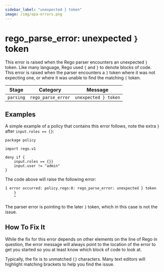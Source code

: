 ```yaml
---
sidebar_label: "unexpected } token"
image: /img/opa-errors.png
---
```


# rego_parse_error: unexpected `}` token

This error is raised when the Rego parser encounters an unexpected `}` token. Like many
language, Rego used `{` and `}` to denote blocks of code. This error is raised when
the parser encounters a `}` token where it was not expecting one, or where it was unable
to find the matching `{` token.

| Stage     | Category           | Message              |
| --------- | ------------------ | -------------------- |
| `parsing` | `rego_parse_error` | `unexpected } token` |

## Examples

A simple example of a policy that contains this error follows, note the extra `}` after `input.roles == {}`:

```rego
package policy

import rego.v1

deny if {
	input.roles == {}}
	input.user != "admin"
}
```

The code above will raise the following error:

```txt
1 error occurred: policy.rego:8: rego_parse_error: unexpected } token
	}
	^
```

The parser error is pointing to the later `}` token, which in this case is not the issue.

## How To Fix It

While the fix for this error depends on other elements on the line of Rego in question,
the error message will always point to the location of the error to get you started so
you at least know which block of code to look at.

Typically, the fix is to unmatched `{}` characters. Many text editors will highlight matching
brackets to help you find the issue.
